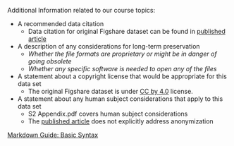 Additional Information related to our course topics:    
* A recommended data citation   
  * Data citation for original Figshare dataset can be found in [published article](https://journals.plos.org/plosone/article?id=10.1371/journal.pone.0149885)
* A description of any considerations for long-term preservation
   * *Whether the file formats are proprietary or might be in danger of going obsolete*   
   * *Whether any specific software is needed to open any of the files*   
* A statement about a copyright license that would be appropriate for this data set   
  * The original Figshare dataset is under [CC by 4.0](https://creativecommons.org/licenses/by/4.0/) license.
* A statement about any human subject considerations that apply to this data set       
    * S2 Appendix.pdf covers human subject considerations
    * The [published article](https://journals.plos.org/plosone/article?id=10.1371/journal.pone.0149885) does not explicitly address anonymization
    
[Markdown Guide: Basic Syntax](https://www.markdownguide.org/basic-syntax)
